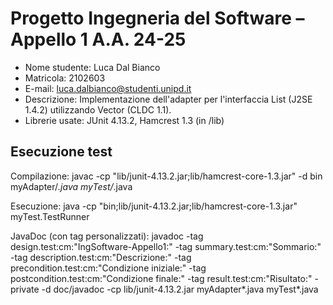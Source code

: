 # Progetto Ingegneria del Software – Appello 1 A.A. 24-25

- Nome studente: Luca Dal Bianco
- Matricola: 2102603
- E-mail: luca.dalbianco@studenti.unipd.it
- Descrizione: Implementazione dell'adapter per l'interfaccia List (J2SE 1.4.2) utilizzando Vector (CLDC 1.1).
- Librerie usate: JUnit 4.13.2, Hamcrest 1.3 (in /lib)

## Esecuzione test

Compilazione:
javac -cp "lib/junit-4.13.2.jar;lib/hamcrest-core-1.3.jar" -d bin myAdapter/*.java myTest/*.java

Esecuzione:
java -cp "bin;lib/junit-4.13.2.jar;lib/hamcrest-core-1.3.jar" myTest.TestRunner

JavaDoc (con tag personalizzati):
javadoc -tag design.test:cm:"IngSoftware-Appello1:" -tag summary.test:cm:"Sommario:" -tag description.test:cm:"Descrizione:" -tag precondition.test:cm:"Condizione iniziale:" -tag postcondition.test:cm:"Condizione finale:" -tag result.test:cm:"Risultato:" -private -d doc/javadoc -cp lib/junit-4.13.2.jar myAdapter\*.java myTest\*.java

##
